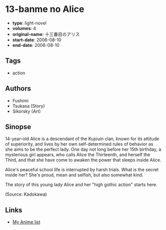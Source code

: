 # 13-banme no Alice

-   **type**: light-novel
-   **volumes**: 4
-   **original-name**: 十三番目のアリス
-   **start-date**: 2006-08-10
-   **end-date**: 2006-08-10

## Tags

-   action

## Authors

-   Fushimi
-   Tsukasa (Story)
-   Sikorsky (Art)

## Sinopse

14-year-old Alice is a descendant of the Kujouin clan, known for its attitude of superiority, and lives by her own self-determined rules of behavior as she aims to be the perfect lady. One day not long before her 15th birthday, a mysterious girl appears, who calls Alice the Thirteenth, and herself the Third, and that she have come to awaken the power that sleeps inside Alice.

Alice's peaceful school life is interrupted by harsh trials. What is the secret inside her? She's proud, mean and selfish, but also somewhat kind.

The story of this young lady Alice and her "high gothic action" starts here.

(Source: Kadokawa)

## Links

-   [My Anime list](https://myanimelist.net/manga/57013/13-banme_no_Alice)
